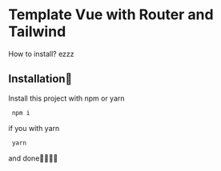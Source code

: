 
# Template Vue with Router and Tailwind

How to install? ezzz

## Installation🚀 

Install this project with npm or yarn

```bash
 npm i
```
if you with yarn
```bash
 yarn
```
and done🌟🌟🌟🌟




